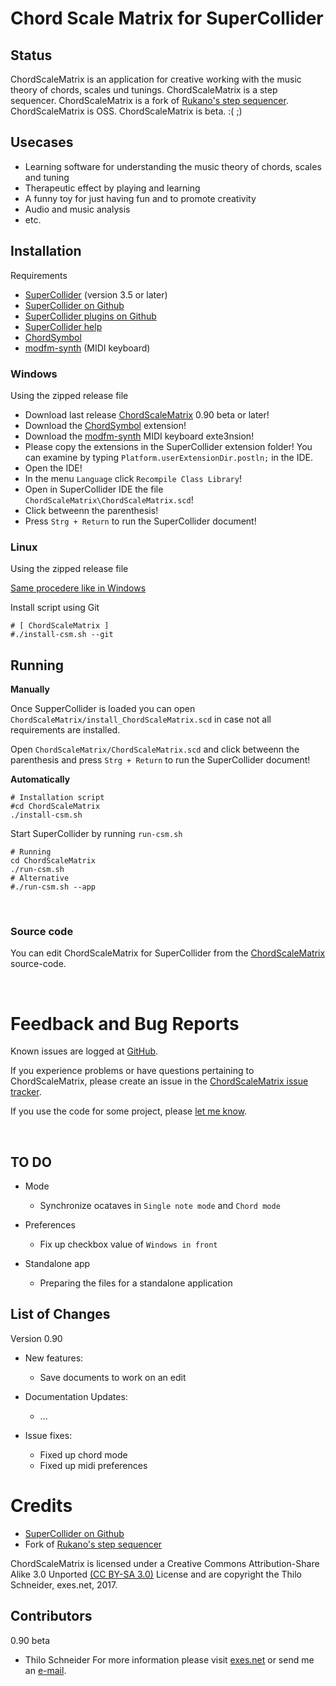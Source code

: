 Chord Scale Matrix for SuperCollider
====================================

Status
------
ChordScaleMatrix is an application for creative working with the music theory of chords, scales und tunings. ChordScaleMatrix is a step sequencer. ChordScaleMatrix is a fork of [Rukano's step sequencer](http://sccode.org/1-Up). ChordScaleMatrix is OSS. ChordScaleMatrix is beta. :( ;)

Usecases
--------
* Learning software for understanding the music theory of chords, scales and tuning
* Therapeutic effect by playing and learning
* A funny toy for just having fun and to promote creativity
* Audio and music analysis
* etc.

Installation
------------

Requirements

* [SuperCollider](http://supercollider.sourceforge.net/downloads/) (version 3.5 or later)
* [SuperCollider on Github](https://github.com/supercollider/supercollider)
* [SuperCollider plugins on Github](https://github.com/supercollider/sc-plugins)
* [SuperCollider help](http://doc.sccode.org/Help.html)
* [ChordSymbol](https://github.com/triss/ChordSymbol)
* [modfm-synth](https://github.com/filib/modfm-synth) (MIDI keyboard)

### Windows

Using the zipped release file

* Download last release [ChordScaleMatrix](https://github.com/exesdotnet/ChordScaleMatrix/releases) 0.90 beta or later!
* Download the [ChordSymbol](https://github.com/triss/ChordSymbol) extension!
* Download the [modfm-synth](https://github.com/filib/modfm-synth) MIDI keyboard exte3nsion!
* Please copy the extensions in the SuperCollider extension folder! You can examine by typing `Platform.userExtensionDir.postln;` in the IDE.
* Open the IDE!
* In the menu `Language` click `Recompile Class Library`!
* Open in SuperCollider IDE the file `ChordScaleMatrix\ChordScaleMatrix.scd`!
* Click betweenn the parenthesis!
* Press `Strg + Return` to run the SuperCollider document!

### Linux

Using the zipped release file

[Same procedere like in Windows](https://github.com/exesdotnet/ChordScaleMatrix/blob/master/README.md#windows)

Install script using Git

    # [ ChordScaleMatrix ]
    #./install-csm.sh --git

Running
-------

**Manually**

Once SupperCollider is loaded you can open `ChordScaleMatrix/install_ChordScaleMatrix.scd` 
in case not all requirements are installed.

Open `ChordScaleMatrix/ChordScaleMatrix.scd` and click betweenn the parenthesis 
and press `Strg + Return` to run the SuperCollider document!

**Automatically**

    # Installation script
    #cd ChordScaleMatrix
    ./install-csm.sh

Start SuperCollider by running `run-csm.sh` 

    # Running
    cd ChordScaleMatrix
    ./run-csm.sh
    # Alternative
    #./run-csm.sh --app

&nbsp;

### Source code

You can edit ChordScaleMatrix for SuperCollider from the 
[ChordScaleMatrix](https://github.com/exesdotnet/ChordScaleMatrix) source-code.

&nbsp;

Feedback and Bug Reports
========================

Known issues are logged at [GitHub](https://github.com/exesdotnet/ChordScaleMatrix/issues).

If you experience problems or have questions pertaining to ChordScaleMatrix, please create an issue in the
[ChordScaleMatrix issue tracker](https://github.com/exesdotnet/ChordScaleMatrix/issues).

If you use the code for some project, please [let me know](mailto:thilo[at]exes.net).

&nbsp;

TO DO
-----

*  Mode
    *  Synchronize ocataves in `Single note mode` and `Chord mode`

*  Preferences
    *  Fix up checkbox value of `Windows in front`
    
*  Standalone app
    *  Preparing the files for a standalone application


List of Changes
---------------

Version 0.90

*  New features:
    *  Save documents to work on an edit

*  Documentation Updates:
    *  ...

*  Issue fixes:
    *  Fixed up chord mode
    *  Fixed up midi preferences

Credits
=======

* [SuperCollider on Github](https://github.com/supercollider/supercollider)
* Fork of [Rukano's step sequencer](https://github.com/rukano/scprivatepool/tree/master/projects/midi_step_sequencer)

ChordScaleMatrix is licensed under a 
Creative Commons Attribution-Share Alike 3.0 Unported [(CC BY-SA 3.0)](http://creativecommons.org/licenses/by-sa/3.0/) License 
and are copyright the Thilo Schneider, exes.net,
2017.

Contributors
------------

0.90 beta
* Thilo Schneider
For more information please visit [exes.net](http://www.exes.net/) or send me an [e-mail](mailto:thilo[at]exes.net). 

&nbsp;
